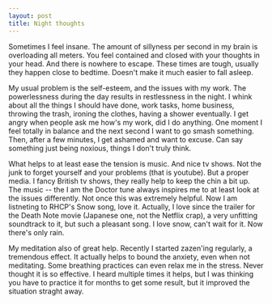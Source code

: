 ```yaml
---
layout: post
title: Night thoughts
---
```


Sometimes I feel insane. The amount of sillyness per second in my brain is overloading all meters. You feel contained and closed with your thoughts in your head. And there is nowhere to escape. These times are tough, usually they happen close to bedtime. Doesn't make it much easier to fall asleep. 

My usual problem is the self-esteem, and the issues with my work. The powerlessness during the day results in restlessness in the night. I whink about all the things I should have done, work tasks, home business, throwing the trash, ironing the clothes, having a shower eventually. I get angry when people ask me how's my work, did I do anything. One moment I feel totally in balance and the next second I want to go smash something. Then, after a few minutes, I get ashamed and want to excuse. Can say something just being noxious, things I don't truly think.

What helps to at least ease the tension is music. And nice tv shows. Not the junk to forget yourself and your problems (that is youtube). But a proper media. I fancy British tv shows, they really help to keep the chin a bit up. The music -- the I am the Doctor tune always inspires me to at least look at the issues differently. Not once this was extremely helpful. Now I am listneting to RHCP's Snow song, love it. Actually, I love since the trailer for the Death Note movie (Japanese one, not the Netflix crap), a very unfitting soundtrack to it, but such a pleasant song. I love snow, can't wait for it. Now there's only rain.

My meditation also of great help. Recently I started zazen'ing regularly, a tremendous effect. It actually helps to bound the anxiety, even when not meditating. Some breathing practices can even relax me in the stress. Never thought it is so effective. I heard multiple times it helps, but I was thinking you have to practice it for months to get some result, but it improved the situation straght away. 
